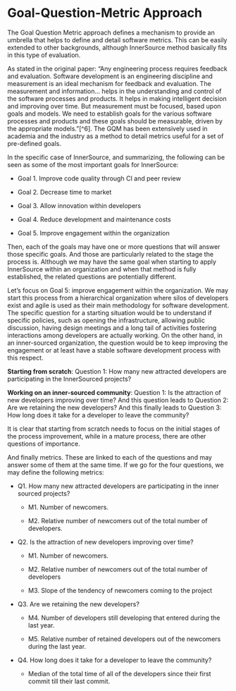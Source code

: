 Goal-Question-Metric Approach
=============================

The Goal Question Metric approach defines a mechanism to provide an
umbrella that helps to define and detail software metrics. This can be
easily extended to other backgrounds, although InnerSource method
basically fits in this type of evaluation.

As stated in the original paper: “Any engineering process requires
feedback and evaluation. Software development is an engineering
discipline and measurement is an ideal mechanism for feedback and
evaluation. The measurement and information... helps in the
understanding and control of the software processes and products. It
helps in making intelligent decision and improving over time. But
measurement must be focused, based upon goals and models. We need to
establish goals for the various software processes and products and
these goals should be measurable, driven by the appropriate
models.”[^6]. The GQM has been extensively used in academia and the
industry as a method to detail metrics useful for a set of pre-defined
goals.

In the specific case of InnerSource, and summarizing, the following can
be seen as some of the most important goals for InnerSource:

-   Goal 1. Improve code quality through CI and peer review

-   Goal 2. Decrease time to market

-   Goal 3. Allow innovation within developers

-   Goal 4. Reduce development and maintenance costs

-   Goal 5. Improve engagement within the organization

Then, each of the goals may have one or more questions that will answer
those specific goals. And those are particularly related to the stage
the process is. Although we may have the same goal when starting to
apply InnerSource within an organization and when that method is fully
established, the related questions are potentially different.

Let’s focus on Goal 5: improve engagement within the organization. We
may start this process from a hierarchical organization where silos of
developers exist and agile is used as their main methodology for
software development. The specific question for a starting situation
would be to understand if specific policies, such as opening the
infrastructure, allowing public discussion, having design meetings and a
long tail of activities fostering interactions among developers are
actually working. On the other hand, in an inner-sourced organization,
the question would be to keep improving the engagement or at least have
a stable software development process with this respect.

**Starting from scratch**: Question 1: How many new attracted developers
are participating in the InnerSourced projects?

**Working on an inner-sourced community**: Question 1: Is the attraction
of new developers improving over time? And this question leads to
Question 2: Are we retaining the new developers? And this finally leads
to Question 3: How long does it take for a developer to leave the
community?

It is clear that starting from scratch needs to focus on the initial
stages of the process improvement, while in a mature process, there are
other questions of importance.

And finally metrics. These are linked to each of the questions and may
answer some of them at the same time. If we go for the four questions,
we may define the following metrics:

-   Q1. How many new attracted developers are participating in the inner
    sourced projects?

    -   M1. Number of newcomers.

    -   M2. Relative number of newcomers out of the total number of
        developers.

-   Q2. Is the attraction of new developers improving over time?

    -   M1. Number of newcomers.

    -   M2. Relative number of newcomers out of the total number of
        developers

    -   M3. Slope of the tendency of newcomers coming to the project

-   Q3. Are we retaining the new developers?

    -   M4. Number of developers still developing that entered during
        the last year.

    -   M5. Relative number of retained developers out of the newcomers
        during the last year.

-   Q4. How long does it take for a developer to leave the community?

    -   Median of the total time of all of the developers since their
        first commit till their last commit.
